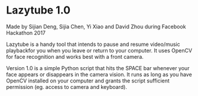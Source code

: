 # Lazytube 1.0
Made by Sijian Deng, Sijia Chen, Yi Xiao and David Zhou during Facebook Hackathon 2017

Lazytube is a handy tool that intends to pause and resume video/music playbackfor you when you leave or return to your computer. It uses OpenCV for face recognition and works best with a front camera.

Version 1.0 is a simple Python script that hits the SPACE bar whenever your face appears or disappears in the camera vision. It runs as long as you have OpenCV installed on your computer and grants the script sufficient permission (eg. access to camera and keyboard).
